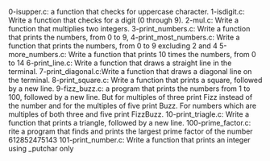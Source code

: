 0-isupper.c:  a function that checks for uppercase character.
1-isdigit.c: Write a function that checks for a digit (0 through 9).
2-mul.c: Write a function that multiplies two integers.
3-print_numbers.c: Write a function that prints the numbers, from 0 to 9,
4-print_most_numbers.c: Write a function that prints the numbers, from 0 to 9 excluding 2 and 4
5-more_numbers.c: Write a function that prints 10 times the numbers, from 0 to 14
6-print_line.c: Write a function that draws a straight line in the terminal.
7-print_diagonal.c:Write a function that draws a diagonal line on the terminal.
8-print_square.c: Write a function that prints a square, followed by a new line.
9-fizz_buzz.c: a program that prints the numbers from 1 to 100, followed by a new line. But for multiples of three print Fizz instead of the number and for the multiples of five print Buzz. For numbers which are multiples of both three and five print FizzBuzz.
10-print_triagle.c: Write a function that prints a triangle, followed by a new line.
100-prime_factor.c: rite a program that finds and prints the largest prime factor of the number 612852475143
101-print_number.c: Write a function that prints an integer using _putchar only
